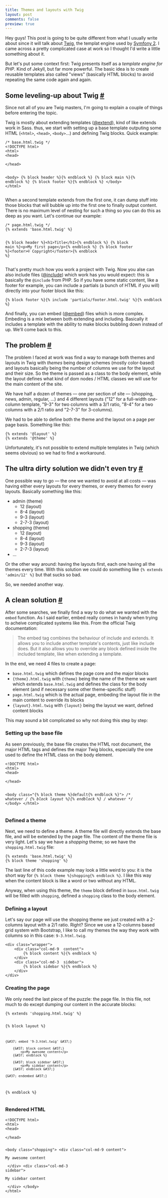 ```yaml
---
title: Themes and layouts with Twig
layout: post
comments: false
preview: true
---
```

<section>
<p>Hey guys! This post is going to be quite different from what I usually write about since it will talk about <a href="http://twig.sensiolabs.org/">Twig</a>, the templat engine used by <a href="http://symfony.com/">Symfony 2</a>. I came across a pretty complicated case at work so I thought I'd write a little something about it.</p>
<p>But let's put some context first: Twig presents itself as a <em>template engine for PHP</em>. Kind of Jekyll, but far more powerful. The basic idea is to create reusable templates also called "views" (basically HTML blocks) to avoid repeating the same code again and again.</p>
</section>
<section id="twig">
<h2>Some leveling-up about Twig <a href="#twig">#</a></h2>
<p>Since not all of you are Twig masters, I'm going to explain a couple of things before entering the topic.</p>
<p>Twig is mostly about extending templates (<a href="http://twig.sensiolabs.org/doc/tags/extends.html">@extend</a>), kind of like extends work in Sass. thus, we start with setting up a base template outputing some HTML (<code>&lt;html&gt;</code>, <code>&lt;head&gt;</code>, <code>&lt;body&gt;</code>...) and defining Twig blocks. Quick example:</p>
<pre><code>/* base.html.twig */
&lt;!DOCTYPE html&gt;
&lt;html&gt;
&lt;head&gt;
    <!-- whatever -->
&lt;/head&gt;

&lt;body&gt;
    {&#37; block header &#37;}{&#37; endblock &#37;}
    {&#37; block main   &#37;}{&#37; endblock &#37;}
    {&#37; block footer &#37;}{&#37; endblock &#37;}
&lt;/body&gt;
&lt;/html&gt;</code></pre>
<p>When a second template extends from the first one, it can dump stuff into those blocks that will bubble up into the first one to finally output content. There is no maximum level of nesting for such a thing so you can do this as deep as you want. Let's continue our example:</p>
<pre><code>/* page.html.twig */
{&#37; extends 'base.html.twig' &#37;}

{&#37; block header &#37;}&lt;h1&gt;Title&lt;/h1&gt;{&#37; endblock &#37;}
{&#37; block main   &#37;}&lt;p&gt;My first page&lt;/p&gt;{&#37; endblock &#37;}
{&#37; block footer &#37;}&lt;footer&gt;&copy; Copyright&lt;/footer&gt;{&#37; endblock &#37;}</code></pre>
<p>That's pretty much how you work a project with Twig. Now you alse can also include files (<a href="http://twig.sensiolabs.org/doc/tags/include.html">@include</a>) which work has you would expect: this is basically the <code>@include</code> from PHP. So if you have some static content, like a footer for example, you can include a partials (a bunch of HTML if you will) directly into your footer block like this:</p>
<pre><code>{&#37; block footer &#37;}{&#37; include 'partials/footer.html.twig' &#37;}{&#37; endblock &#37;}</code></pre>
<p>And finally, you can embed (<a href="http://twig.sensiolabs.org/doc/tags/embed.html">@embed</a>) files which is more complex. Embeding is a mix between both extending and including. Basically it includes a template with the ability to make blocks bubbling down instead of up. We'll come back to this.</p>
</section>
<section id="problem">
<h2>The problem <a href="#problem">#</a></h2>
<p>The problem I faced at work was find a way to manage both themes and layouts in Twig with <em>themes</em> being design schemes (mostly color-based) and layouts basically being the number of columns we use for the layout and their size. So the theme is passed as a class to the body element, while the layout defines what kind of dom nodes / HTML classes we will use for the main content of the site.</p>
<p>We have half a dozen of themes &mdash; one per section of site &mdash; (shopping, news, admin, regular, ...) and 4 different layouts ("12" for a full-width one-column template, "9-3" for two columns with a 3/1 ratio, "8-4" for a two columns with a 2/1 ratio and "2-7-3" for 3-columns).</p>
<p>We had to be able to define both the theme and the layout on a page per page basis. Something like this:</p>
<pre><code>{&#37; extends '@layout' &#37;}
{&#37; extends '@theme' &#37;}</code></pre>
<p>Unfortunately, it's not possible to extend multiple templates in Twig (which seems obvious) so we had to find a workaround.</p>
</section>
<section id="dirty-solution">
<h2>The ultra dirty solution we didn't even try <a href="#dirty-solution">#</a></h2>
<p>One possible way to go &mdash; the one we wanted to avoid at all costs &mdash; was having either every layouts for every themes, or every themes for every layouts. Basically something like this:</p>
<ul>
<li>admin (theme)
<ul>
<li>12 (layout)</li>
<li>8-4 (layout)</li>
<li>9-3 (layout)</li>
<li>2-7-3 (layout)</li>
</ul>
</li>
<li>shopping (theme)
<ul>
<li>12 (layout)</li>
<li>8-4 (layout)</li>
<li>9-3 (layout)</li>
<li>2-7-3 (layout)</li>
</ul>
</li>
<li>...</li>
</ul>
<p>Or the other way around: having the layouts first, each one having all the themes every time. With this solution we could do something like <code>{&#37; extends 'admin/12' &#37;}</code> but that sucks so bad.</p>
<p>So, we needed another way.</p>
</section>
<section id="solution">
<h2>A clean solution <a href="#solution">#</a></h2>
<p>After some searches, we finally find a way to do what we wanted with the <code>embed</code> function. As I said earlier, embed really comes in handy when trying to acheive complicated systems like this. From the official Twig documentation:</p>
<blockquote>The embed tag combines the behaviour of include and extends. It allows you to include another template's contents, just like include does. But it also allows you to override any block defined inside the included template, like when extending a template.</blockquote>
<p>In the end, we need 4 files to create a page:</p>
<ul>
<li><code>base.html.twig</code> which defines the page core and the major blocks</li>
<li><code>{theme}.html.twig</code> with <code>{theme}</code> being the name of the theme we want which extends <code>base.html.twig</code> and defines the class for the body element (and if necessary some other theme-specific stuff)</li>
<li><code>page.html.twig</code> which is the actual page, embeding the layout file in the main content to override its blocks</li>
<li><code>{layout}.html.twig</code> with <code>{layout}</code> being the layout we want, defined content blocks</li>
</ul>
<p>This may sound a bit complicated so why not doing this step by step:</p>
<h3>Setting up the base file</h3>
<p>As seen previously, the base file creates the HTML root document, the major HTML tags and defines the major Twig blocks, especially the one used to define the HTML class on the body element.</p>
<pre><code>&lt;!DOCTYPE html&gt;
&lt;html&gt;
&lt;head&gt;
    <!-- whatever -->
&lt;/head&gt;

&lt;body class="{&#37; block theme &#37;}default{&#37; endblock &#37;}"&gt;
    /* whatever */
    {&#37; block layout &#37;}{&#37; endblock &#37;}
    /* whatever */
&lt;/body&gt;
&lt;/html&gt;</code></pre>
<h3>Defined a theme</h3>
<p>Next, we need to define a theme. A theme file will directly extends the base file, and will be extended by the page file. The content of the theme file is very light. Let's say we have a <em>shopping</em> theme; so we have the <code>shopping.html.twig</code> file:</p>
<pre><code>{&#37; extends 'base.html.twig' &#37;}
{&#37; block theme 'shopping' &#37;}</code></pre>
<p>The last line of this code example may look a little weird to you: it is the short way for <code>{&#37; block theme &#37;}shopping{&#37; endblock &#37;}</code>. I like this way when the content block is like a word or two without any HTML.</p>
<p>Anyway, when using this theme, the <code>theme</code> block defined in <code>base.html.twig</code> will be filled with <code>shopping</code>, defined a <code>shopping</code> class to the body element.</p>
<h3>Defining a layout</h3>
<p>Let's say our page will use the shopping theme we just created with a 2-columns layout with a 2/1 ratio. Right? Since we use a 12-columns based grid system with Bootstrap, I like to call my themes the way they work with columns so in this case: <code>9-3.html.twig</code>.</p>
<pre><code>&lt;div class="wrapper"&gt;
    &lt;div class="col-md-9  content"&gt;
        {&#37; block content &#37;}{&#37; endblock &#37;}
    &lt;/div&gt;
    &lt;div class="col-md-3  sidebar"&gt;
        {&#37; block sidebar &#37;}{&#37; endblock &#37;}
    &lt;/div&gt;
&lt;/div&gt;</code></pre>
<h3>Creating the page</h3>
<p>We only need the last piece of the puzzle: the page file. In this file, not much to do except dumping our content in the accurate blocks:</p>
<pre><code>{&#37; extends 'shopping.html.twig' &#37;}

{&#37; block layout &#37;}

    {&#37; embed '9-3.html.twig' &#37;}

        {&#37; block content &#37;}
            <p>My awesome content</p>
        {&#37; endblock %}

        {&#37; block sidebar &#37;}
            <p>My sidebar content</p>
        {&#37; endblock &#37;}

    {&#37; endembed &#37;}

{&#37; endblock &#37;}
</code></pre>
<h3>Rendered HTML</h3>
<pre><code>&lt;!DOCTYPE html&gt;
&lt;html&gt;
&lt;head&gt;
    <!-- whatever -->
&lt;/head&gt;

&lt;body class="shopping"&gt;
    &lt;div class="col-md-9  content"&gt;
        <p>My awesome content</p>
    &lt;/div&gt;
    &lt;div class="col-md-3  sidebar"&gt;
        <p>My sidebar content</p>
    &lt;/div&gt;
&lt;/body&gt;
&lt;/html&gt;</code></pre>
</section>